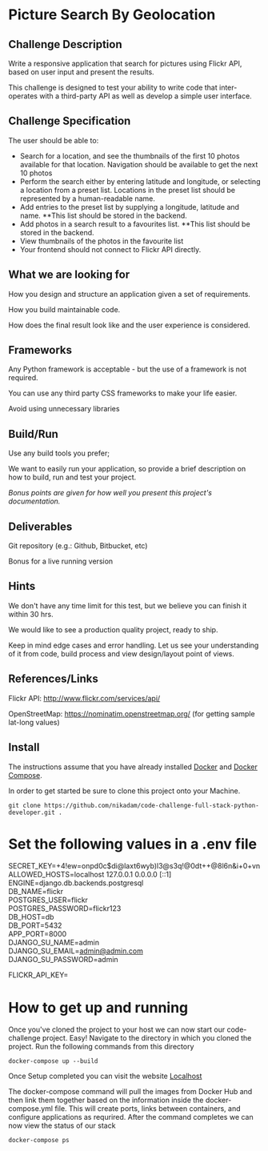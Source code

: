 # Picture Search By Geolocation

## Challenge Description 
Write a responsive application that search for pictures using Flickr API, based on user input and present the results.

This challenge is designed to test your ability to write code that inter-operates with a third-party API as well as develop a simple user interface.

## Challenge Specification
The user should be able to:
- Search for a location, and see the thumbnails of the first 10 photos available for that location. Navigation should be available to get the next 10 photos
- Perform the search either by entering latitude and longitude, or selecting a location from a preset list. Locations in the preset list should be represented by a human-readable name.
- Add entries to the preset list by supplying a longitude, latitude and name. **This list should be stored in the backend.
- Add photos in a search result to a favourites list. **This list should be stored in the backend.
- View thumbnails of the photos in the favourite list
- Your frontend should not connect to Flickr API directly.

## What we are looking for
How you design and structure an application given a set of requirements.

How you build maintainable code.

How does the final result look like and the user experience is considered.

## Frameworks
Any Python framework is acceptable - but the use of a framework is not required.

You can use any third party CSS frameworks to make your life easier.

Avoid using unnecessary libraries

## Build/Run
Use any build tools you prefer;

We want to easily run your application, so provide a brief description on how to build, run and test your project.

*Bonus points are given for how well you present this project's documentation.*

## Deliverables
Git repository (e.g.: Github, Bitbucket, etc)

Bonus for a live running version

## Hints
We don't have any time limit for this test, but we believe you can finish it within 30 hrs.

We would like to see a production quality project, ready to ship. 

Keep in mind edge cases and error handling. Let us see your understanding of it from code, build process and view design/layout point of views.

## References/Links
Flickr API: http://www.flickr.com/services/api/

OpenStreetMap: https://nominatim.openstreetmap.org/ (for getting sample lat-long values)

## Install
The instructions assume that you have already installed [Docker](https://docs.docker.com/installation/) and [Docker Compose](https://docs.docker.com/compose/install/). 

In order to get started be sure to clone this project onto your Machine. 

    
    git clone https://github.com/nikadam/code-challenge-full-stack-python-developer.git .

# Set the following values in a .env file

SECRET_KEY=+4!ew=onpd0c$di@laxt6wyb)l3@s3q!@0dt++@8l6n&i+0+vn </br>
ALLOWED_HOSTS=localhost 127.0.0.1 0.0.0.0 [::1]
ENGINE=django.db.backends.postgresql</br>
DB_NAME=flickr</br>
POSTGRES_USER=flickr</br>
POSTGRES_PASSWORD=flickr123</br>
DB_HOST=db</br>
DB_PORT=5432</br>
APP_PORT=8000</br>
DJANGO_SU_NAME=admin</br>
DJANGO_SU_EMAIL=admin@admin.com</br>
DJANGO_SU_PASSWORD=admin</br>

FLICKR_API_KEY=</br>

# How to get up and running
Once you've cloned the project to your host we can now start our code-challenge project. Easy! Navigate to the directory in which you cloned the project. Run the following commands from this directory 
    

    docker-compose up --build

Once Setup completed you can visit the website [Localhost](http://0.0.0.0:1300/)
</br>

The  docker-compose command will pull the images from Docker Hub and then link them together based on the information inside the docker-compose.yml file. This will create ports, links between containers, and configure applications as requrired. After the command completes we can now view the status of our stack

    docker-compose ps
